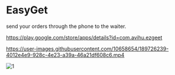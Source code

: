 # EasyGet
send your orders through the phone to the waiter.

https://play.google.com/store/apps/details?id=com.avihu.ezgeet


https://user-images.githubusercontent.com/10658654/189726239-4012e4e9-928c-4e23-a39a-46a21df608c6.mp4

![1](https://user-images.githubusercontent.com/10658654/189727039-a00aff3b-ec12-4cbf-b001-bea1ceb27a1c.jpg)
